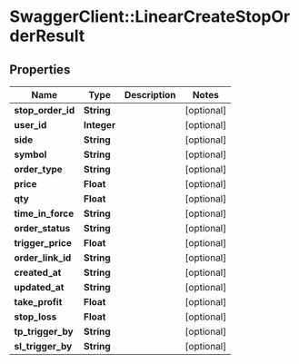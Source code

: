 # SwaggerClient::LinearCreateStopOrderResult

## Properties
Name | Type | Description | Notes
------------ | ------------- | ------------- | -------------
**stop_order_id** | **String** |  | [optional] 
**user_id** | **Integer** |  | [optional] 
**side** | **String** |  | [optional] 
**symbol** | **String** |  | [optional] 
**order_type** | **String** |  | [optional] 
**price** | **Float** |  | [optional] 
**qty** | **Float** |  | [optional] 
**time_in_force** | **String** |  | [optional] 
**order_status** | **String** |  | [optional] 
**trigger_price** | **Float** |  | [optional] 
**order_link_id** | **String** |  | [optional] 
**created_at** | **String** |  | [optional] 
**updated_at** | **String** |  | [optional] 
**take_profit** | **Float** |  | [optional] 
**stop_loss** | **Float** |  | [optional] 
**tp_trigger_by** | **String** |  | [optional] 
**sl_trigger_by** | **String** |  | [optional] 



